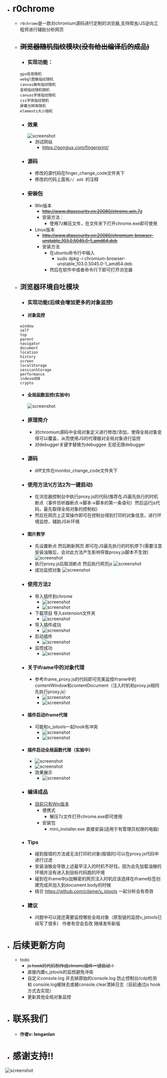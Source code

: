 - # r0chrome
    - `r0chrome`是一款对chromium源码进行定制的浏览器,支持爬虫/JS逆向工程师进行辅助分析网页
    - ## ~~浏览器随机指纹模块(没有给出编译后的成品)~~
        - ### 实现功能：
        ```
        gpu信息随机
        webgl图像指纹随机
        canvas画布指纹随机
        音频指纹随机随机
        canvas字体指纹随机
        css字体指纹随机
        屏幕分辨率随机
        elements大小随机
        ```
        - ### 效果
            ![screenshot](imgs/screenshot.png)
            - 测试网站 
                - https://gongjux.com/fingerprint/
        - ### 源码
            - 修改的源代码在finger_change_code文件夹下
            - 修改的代码上面有`// add `的注释
        - ### ~~安装包~~
            - Win版本
                - ~~http://www.dtasecurity.cn:20080/chrome.win.7z~~
                - 安装方法：
                    - 使用7z解压文件，在文件夹下打开chrome.exe即可使用
            - Linux版本
                - ~~http://www.dtasecurity.cn:20080/chromium-browser-unstable_103.0.5045.0-1_amd64.deb~~
                - 安装方法
                    - 在ubuntu命令行中输入 
                        - sudo dpkg -i chromium-browser-unstable_103.0.5045.0-1_amd64.deb
                    - 然后在软件中或者命令行下即可打开浏览器
    - ## 浏览器环境自吐模块
        - ### 实现功能(后续会增加更多的对象监控)
        - #### 对象监控
        ```
        window
        self
        top
        parent
        navigator
        document
        location
        history
        screen
        localStorage
        sessionStorage
        performance
        indexedDB
        crypto
        ```
        - #### 全局函数监控(实验中)
          ![screenshot](imgs/function2.png)
        - ### 原理简介
            - 对chromium源码中全局对象定义进行修改/添加，使得全局对象变得可以覆盖，从而使用JS的代理器对全局对象进行监控
            - 对debugger关键字替换为debuggee 无视无限debugger
        - ### 源码
            - diff文件在monitor_change_code文件夹下
        - ### 使用方法1(方法2为一键启动)
          - 在浏览器控制台中执行proxy.js的代码(推荐在JS最先执行的时机断点（事件侦听器断点->脚本->脚本的第一条语句）然后运行js代码，最先取得全局对象的控制权)
          - 然后在网页上正常操作即可在控制台得到打印的对象信息，进行环境监控，辅助JS补环境
        - #### 图片教学
          - 先设置断点 然后刷新网页 即可在JS最先执行的时机停下(需要注意安装油猴后，会对此方法产生影响导致proxy.js脚本不生效)
            ![screenshot](imgs/screenshot1.jpg)
          - 执行proxy.js后取消断点 然后执行网页js
            ![screenshot](imgs/screenshot2.jpg)
          - 成功监控对象
            ![screenshot](imgs/screenshot3.jpg)
        - ### 使用方法2
          - 导入插件到chrome
            - ![screenshot](imgs/extension1.png)
            - ![screenshot](imgs/extension2.png)
          - 下载项目 导入extension文件夹
            - ![screenshot](imgs/extension3.png)
          - 导入插件成功
            - ![screenshot](imgs/extension4.png)
          - 启动插件
            - ![screenshot](imgs/extension5.png) 
          - 监控成功
            - ![screenshot](imgs/extension6.png) 
        - ### 关于iframe中的对象代理
          - 参考iframe_proxy.js的代码即可完美监控iframe中的contentWindow和contentDocument（注入时机和proxy.js相同 先执行proxy.js）
            - ![screenshot](imgs/iframe1.png)
            - ![screenshot](imgs/iframe2.png)
        - #### 插件启动iframe代理
          - 可能和v_jstools一起hook有冲突
            - ![screenshot](imgs/iframe_extension1.png)
            - ![screenshot](imgs/iframe_extension2.png)
        - #### 插件启动全局函数代理（实验中）
          - ![screenshot](imgs/function1.png)
          - ![screenshot](imgs/function2.png)
          - 效果展示
            - ![screenshot](imgs/function3.png)
        - ### 编译成品
            - [目前只有Win版本](https://github.com/daisixuan/r0chrome/releases)
                - 便携式
                    - 解压7z文件打开chrome.exe即可使用
                - 安装包
                    - mini_installer.exe 直接安装(适用于有管理员权限的电脑)
        - ### Tips
            - 碰到报错的方法或无法打印的对象(报错的)可以在proxy.js代码中进行过滤
            - 安装油猴会导致上述最早注入的时机不好找，因为会先加载油猴的环境并没有进入到目标代码跑的环境
            - 碰到在iframe中js加解密的网页注入时机应该选择在iframe标签创建完成并加入到document.body的时候
            - 结合 https://github.com/cilame/v_jstools 一起分析会有奇效
        
        - ### 建议
          - 问题中可以提还需要监控哪些全局对象（原型链的监控v_jstools已经写了很多） 作者有空会去改 随缘发布新版

- # 后续更新方向
  - todo
    - ~~js hook的代码制作成chrome插件一键启动！~~
    - 直接内置v_jstools的监控避免冲突
    - 自定义console.log 并去掉原始的console.log 防止控制台/cdp检测 和 console.log被抹去或被console.clear清掉日志（目前通过js hook方式去实现）
    - 更新其他全局对象监控

- # 联系我们
    - #### 作者v: lenganlan

- # 感谢支持!!

![screenshot](imgs/wx_pay.jpg)